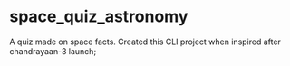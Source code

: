 # space_quiz_astronomy
A quiz made on space facts. Created this CLI project when inspired after chandrayaan-3 launch;
